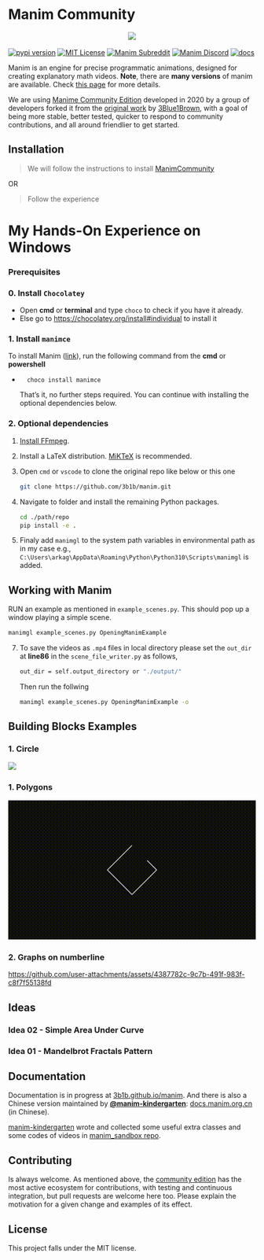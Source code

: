 # Manim Community

<p align="center">
    <a href="https://github.com/3b1b/manim">
        <img src="https://raw.githubusercontent.com/3b1b/manim/master/logo/cropped.png">
    </a>
</p>

[![pypi version](https://img.shields.io/pypi/v/manimgl?logo=pypi)](https://pypi.org/project/manimgl/)
[![MIT License](https://img.shields.io/badge/license-MIT-blue.svg?style=flat)](http://choosealicense.com/licenses/mit/)
[![Manim Subreddit](https://img.shields.io/reddit/subreddit-subscribers/manim.svg?color=ff4301&label=reddit&logo=reddit)](https://www.reddit.com/r/manim/)
[![Manim Discord](https://img.shields.io/discord/581738731934056449.svg?label=discord&logo=discord)](https://discord.com/invite/bYCyhM9Kz2)
[![docs](https://github.com/3b1b/manim/workflows/docs/badge.svg)](https://3b1b.github.io/manim/)

Manim is an engine for precise programmatic animations, designed for creating explanatory math videos. **Note**, there are **many versions** of manim are available. Check [this page](https://docs.manim.community/en/stable/faq/installation.html#different-versions) for more details.

We are using [Manime Community Edition](https://github.com/ManimCommunity/manim/) developed in 2020 by a group of developers forked it from the [original work](https://github.com/3b1b/videos) by [3Blue1Brown](https://www.3blue1brown.com/), with a goal of being more stable, better tested, quicker to respond to community contributions, and all around friendlier to get started.

## Installation

> We will follow the instructions to install [ManimCommunity](https://docs.manim.community/en/stable/installation.html)

OR

> Follow the experience

<!-- Manim runs on Python 3.7 or higher.

System requirements are [FFmpeg](https://ffmpeg.org/), [OpenGL](https://www.opengl.org/) and [LaTeX](https://www.latex-project.org) (optional, if you want to use LaTeX).
For Linux, [Pango](https://pango.gnome.org) along with its development headers are required. See instruction [here](https://github.com/ManimCommunity/ManimPango#building). -->

# My Hands-On Experience on Windows

<!-- <html><div style="background-color:green;"><strong>&nbsp;&emsp;&emsp;&emsp;&emsp;&emsp;&emsp;&emsp;&emsp;&emsp;&emsp;&emsp;&emsp;&emsp;&emsp;&emsp;&emsp;&emsp;&emsp;&emsp;&emsp;&emsp;&emsp;&emsp;&emsp; Working Example</strong></div></html> -->

### Prerequisites

### 0. Install `Chocolatey`

- Open **cmd** or **terminal** and type `choco` to check if you have it already.
- Else go to https://chocolatey.org/install#individual to install it

### 1. Install `manimce`

To install Manim ([link](https://community.chocolatey.org/packages/manimce#install)), run the following command from the **cmd** or **powershell**

- ```
    choco install manimce
  ```
  That’s it, no further steps required. You can continue with installing the optional dependencies below.

### 2. Optional dependencies

1. [Install FFmpeg](https://www.wikihow.com/Install-FFmpeg-on-Windows).
2. Install a LaTeX distribution. [MiKTeX](https://miktex.org/download) is recommended.
3. Open `cmd` or `vscode` to clone the original repo like below or this one

   ```sh
   git clone https://github.com/3b1b/manim.git
   ```

4. Navigate to folder and install the remaining Python packages.
   ```sh
   cd ./path/repo
   pip install -e .
   ```
5. Finaly add `manimgl` to the system path variables in environmental path as in my case e.g., `C:\Users\arkag\AppData\Roaming\Python\Python310\Scripts\manimgl` is added.

## Working with Manim

RUN an example as mentioned in `example_scenes.py`. This should pop up a window playing a simple scene.

```sh
manimgl example_scenes.py OpeningManimExample
```

7. To save the videos as `.mp4` files in local directory please set the `out_dir` at **line86** in the `scene_file_writer.py` as follows,

   ```sh
   out_dir = self.output_directory or "./output/"
   ```

   Then run the follwing

   ```sh
   manimgl example_scenes.py OpeningManimExample -o
   ```

<!-- ### More useful -tags

- `-w` to write the scene to a file
- `-o` to write the scene to a file and open the result
- `-s` to skip to the end and just show the final frame.
  - `-so` will save the final frame to an image and show it
- `-n <number>` to skip ahead to the `n`'th animation of a scene.
- `-f` to make the playback window fullscreen

Take a look at custom_config.yml for further configuration. To add your customization, you can either edit this file, or add another file by the same name "custom_config.yml" to whatever directory you are running manim from.

For example [this is the one](https://github.com/3b1b/videos/blob/master/custom_config.yml) for 3blue1brown videos. There you can specify where videos should be output to, where manim should look for image files and sounds you want to read in, and other defaults regarding style and video quality.

Look through the [example scenes](https://3b1b.github.io/manim/getting_started/example_scenes.html) to get a sense of how it is used, and feel free to look through the code behind [3blue1brown videos](https://github.com/3b1b/videos) for a much larger set of example.

**Note**, however, that developments are often made to the library without considering backwards compatibility with those old videos. To run an old project with a guarantee that it will work, you will have to go back to the commit which completed that project. -->

## Building Blocks Examples

### 1. Circle

<img src="./output/CreateCircle.mp4"/>

### 1. Polygons

<img src="./output/SquareToCircle.mp4_20240725_222131.gif"/>

### 2. Graphs on numberline

https://github.com/user-attachments/assets/4387782c-9c7b-491f-983f-c8f7f55138fd

## Ideas

### Idea 02 - Simple Area Under Curve

### Idea 01 - Mandelbrot Fractals Pattern

## Documentation

Documentation is in progress at [3b1b.github.io/manim](https://3b1b.github.io/manim/). And there is also a Chinese version maintained by [**@manim-kindergarten**](https://manim.org.cn): [docs.manim.org.cn](https://docs.manim.org.cn/) (in Chinese).

[manim-kindergarten](https://github.com/manim-kindergarten/) wrote and collected some useful extra classes and some codes of videos in [manim_sandbox repo](https://github.com/manim-kindergarten/manim_sandbox).

## Contributing

Is always welcome. As mentioned above, the [community edition](https://github.com/ManimCommunity/manim) has the most active ecosystem for contributions, with testing and continuous integration, but pull requests are welcome here too. Please explain the motivation for a given change and examples of its effect.

## License

This project falls under the MIT license.

```

```
